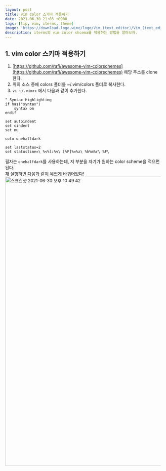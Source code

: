 ```yaml
---
layout: post
title: vim color 스키마 적용하기 
date: 2021-06-30 21:03 +0900
tags: [tip, vim, iterms, theme]
image: 'https://download.logo.wine/logo/Vim_(text_editor)/Vim_(text_editor)-Logo.wine.png'
description: iterms의 vim color shcema를 적용하는 방법을 알아보자.
---
```


## 1. vim color 스키마 적용하기 

 1. [https://github.com/rafi/awesome-vim-colorschemes](https://github.com/rafi/awesome-vim-colorschemes) 해당 주소를 clone한다. 
 2. 위의 소스 중에 colors 폴더를 ~/.vim/colors 폴더로 복사한다. 
 3. `vi ~/.vimrc` 에서 다음과 같이 추가한다.

```shell
" Syntax Highlighting
if has("syntax")  
    syntax on
endif

set autoindent  
set cindent  
set nu

colo onehalfdark

set laststatus=2  
set statusline=\ %<%l:%v\ [%P]%=%a\ %h%m%r\ %F\ 
```
필자는 `onehalfdark`를 사용하는데, 저 부분을 자기가 원하는 color scheme을 적으면 된다.  
재 실행하면 다음과 같이 예쁘게 바뀌어있다! 
<img width="937" alt="스크린샷 2021-06-30 오후 10 49 42" src="https://user-images.githubusercontent.com/28615416/123972011-777fa100-d9f5-11eb-99e9-fe1d49388020.png">
